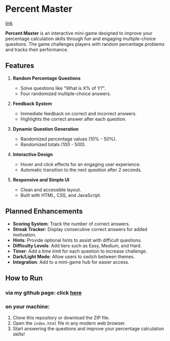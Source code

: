 # Percent Master

[link](https://mattwydra.github.io/projects/minigames/math_games/percentage_calculation/index.html)

**Percent Master** is an interactive mini-game designed to improve your percentage calculation skills through fun and engaging multiple-choice questions. The game challenges players with random percentage problems and tracks their performance.

## Features

1. **Random Percentage Questions**  
   - Solve questions like "What is X% of Y?".
   - Four randomized multiple-choice answers.

2. **Feedback System**  
   - Immediate feedback on correct and incorrect answers.
   - Highlights the correct answer after each question.

3. **Dynamic Question Generation**  
   - Randomized percentage values (10% - 50%).
   - Randomized totals (100 - 500).

4. **Interactive Design**  
   - Hover and click effects for an engaging user experience.
   - Automatic transition to the next question after 2 seconds.

5. **Responsive and Simple UI**  
   - Clean and accessible layout.
   - Built with HTML, CSS, and JavaScript.

## Planned Enhancements

- **Scoring System**: Track the number of correct answers.
- **Streak Tracker**: Display consecutive correct answers for added motivation.
- **Hints**: Provide optional hints to assist with difficult questions.
- **Difficulty Levels**: Add tiers such as Easy, Medium, and Hard.
- **Timer**: Add a time limit for each question to increase challenge.
- **Dark/Light Mode**: Allow users to switch between themes.
- **Integration**: Add to a mini-game hub for easier access.

## How to Run

### via my github page: click [here](https://mattwydra.github.io/projects/minigames/percentage_calculation/index.html)

### on your machine:

1. Clone this repository or download the ZIP file.
2. Open the `index.html` file in any modern web browser.
3. Start answering the questions and improve your percentage calculation skills!

